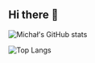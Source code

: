 ## Hi there 👋

![Michał's GitHub stats](https://github-readme-stats.vercel.app/api?username=papacito&show_icons=true&theme=github_dark&include_all_commits=true&count_private=true)

![Top Langs](https://github-readme-stats.vercel.app/api/top-langs/?username=papacito&layout=compact)

<!--
- 🔭 I’m currently working on ...
- 🌱 I’m currently learning ...
- 👯 I’m looking to collaborate on ...
- 🤔 I’m looking for help with ...
- 💬 Ask me about ...
- 📫 How to reach me: ...
- 😄 Pronouns: ...
- ⚡ Fun fact: ...
-->

